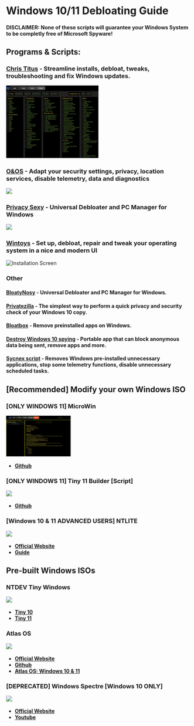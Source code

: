 # **Windows 10/11 Debloating Guide**

#### **DISCLAIMER**: None of these scripts will guarantee your Windows System to be  completly free of Microsoft Spyware!

## Programs & Scripts:

### [Chris Titus](https://github.com/ChrisTitusTech/winutil) - Streamline installs, debloat, tweaks, troubleshooting and fix Windows updates.
<img src="https://raw.githubusercontent.com/ChrisTitusTech/winutil/main/screen-install.png" alt="Installation Screen" width="50%"  />

### [O&OS](https://www.oo-software.com/en/shutup10) - Adapt your security settings, privacy, location services, disable telemetry, data and diagnostics
<img src="https://www.oo-software.com/oocontent/uploads/tour/oosu10-en/01.png" width="50%"  />

### [Privacy Sexy](https://github.com/undergroundwires/privacy.sexy) - Universal Debloater and PC Manager for Windows
<img src="https://raw.githubusercontent.com/undergroundwires/privacy.sexy/master/img/screenshot.png" width="50%">

### [Wintoys](https://apps.microsoft.com/detail/wintoys/9P8LTPGCBZXD?hl=en-US&gl=US) - Set up, debloat, repair and tweak your operating system in a nice and modern UI
<img src="https://store-images.s-microsoft.com/image/apps.16650.14089795918715087.7f26510c-c331-47c8-922e-e1286b39d96f.8a489391-446b-46c7-9826-856c47641bf6" alt="Installation Screen" width="50%"  />

### Other

#### [BloatyNosy](https://github.com/builtbybel/BloatyNosy) - Universal Debloater and PC Manager for Windows.

#### [Privatezilla](https://github.com/builtbybel/privatezilla) - The simplest way to perform a quick privacy and security check of your Windows 10 copy. 

#### [Bloatbox](https://github.com/builtbybel/bloatbox) - Remove preinstalled apps on Windows. 

#### [Destroy Windows 10 spying](https://m.majorgeeks.com/files/details/destroy_windows_10_spying.html) - Portable app that can block anonymous data being sent, remove apps and more.

#### [Sycnex script](https://github.com/Sycnex/Windows10Debloater) - Removes Windows pre-installed unnecessary applications, stop some telemetry functions, disable unnecessary scheduled tasks.


## **[Recommended] Modify your own Windows ISO**

### **[ONLY WINDOWS 11] MicroWin** 

<img src="MicroWin.png" width="35%"  />

- [**Github**](https://github.com/ChrisTitusTech/winutil)

### **[ONLY WINDOWS 11] Tiny 11 Builder [Script]** 

<img src="https://www.gizchina.com/wp-content/uploads/images/2023/09/tiny11-ftr.jpg" width="35%"  />


- [**Github**](https://github.com/ntdevlabs/tiny11builder)

### **[Windows 10 & 11 ADVANCED USERS] NTLITE**

<img src="https://www.ntlite.com/wp-content/uploads/screen_source.png" width="35%" />

- [**Official Website**](https://www.ntlite.com/)
- [**Guide**](https://christitus.com/ntlite-guide/)

## **Pre-built Windows ISOs**

### **NTDEV Tiny Windows**

<img src="https://i.ytimg.com/vi/TSI0g_CJgPs/maxresdefault.jpg" width="35%" />

- [**Tiny 10**](https://archive.org/details/tiny-10-NTDEV)
- [**Tiny 11**](https://archive.org/details/tiny-11-NTDEV)

### **Atlas OS**

<img src="https://camo.githubusercontent.com/2a299936d3f00c2a7d772ef06fe7dbf52fdfaca54691c9bf4ccbdc249d909eb4/68747470733a2f2f67636f72652e6a7364656c6976722e6e65742f67682f41746c61732d4f532f6272616e64696e67406d61696e2f6769746875622d62616e6e65722e706e67" width="35%"  />

- [**Official Website**](https://atlasos.net/)
- [**Github**](https://github.com/Atlas-OS/Atlas)
- [**Atlas OS: Windows 10 & 11**](https://docs.atlasos.net/getting-started/installation/)

### [DEPRECATED] **Windows Spectre** [Windows 10 ONLY]
<img src="https://i.ibb.co/LkhKghr/GHOSTSPECTREDESK.jpg" width="35%"  />

- [**Official Website**](https://ghostspectre.the-ninja.jp/20H2.X64.html)
- [**Youtube**](https://www.youtube.com/c/GHOSTSPECTRE/videos)
